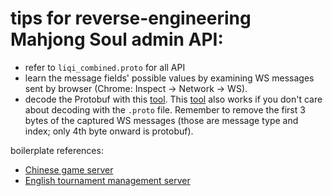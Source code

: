 # tips for reverse-engineering Mahjong Soul admin API:
- refer to `liqi_combined.proto` for all API
- learn the message fields' possible values by examining WS messages sent by browser (Chrome: Inspect -> Network -> WS).
- decode the Protobuf with this [tool](https://www.protobufpal.com/). This [tool](https://protobuf-decoder.netlify.app/) also works if you don't care about decoding with the `.proto` file. Remember to remove the first 3 bytes of the captured WS messages (those are message type and index; only 4th byte onward is protobuf).

boilerplate references:
- [Chinese game server](https://github.com/MahjongRepository/mahjong_soul_api/blob/master/example.py)
- [English tournament management server](https://github.com/MahjongRepository/mahjong_soul_api/blob/master/example_admin.py)

